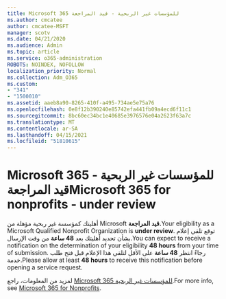 ```yaml
---
title: Microsoft 365 للمؤسسات غير الربحية - قيد المراجعة
ms.author: cmcatee
author: cmcatee-MSFT
manager: scotv
ms.date: 04/21/2020
ms.audience: Admin
ms.topic: article
ms.service: o365-administration
ROBOTS: NOINDEX, NOFOLLOW
localization_priority: Normal
ms.collection: Adm_O365
ms.custom:
- "341"
- "1500010"
ms.assetid: aaeb8a90-8265-410f-a495-734ae5e75a76
ms.openlocfilehash: 0e8f12b390240e85742efa441fb09a4ecd6f11c1
ms.sourcegitcommit: 8bc60ec34bc1e40685e3976576e04a2623f63a7c
ms.translationtype: MT
ms.contentlocale: ar-SA
ms.lasthandoff: 04/15/2021
ms.locfileid: "51810615"
---
```

# <a name="microsoft-365-for-nonprofits---under-review"></a><span data-ttu-id="46dc8-102">Microsoft 365 للمؤسسات غير الربحية - قيد المراجعة</span><span class="sxs-lookup"><span data-stu-id="46dc8-102">Microsoft 365 for nonprofits - under review</span></span>

<span data-ttu-id="46dc8-103">أهليتك كمؤسسة غير ربحية مؤهلة من Microsoft **قيد المراجعة.**</span><span class="sxs-lookup"><span data-stu-id="46dc8-103">Your eligibility as a Microsoft Qualified Nonprofit Organization is **under review**.</span></span> <span data-ttu-id="46dc8-104">توقع تلقي إعلام بشأن تحديد أهليتك بعد **48 ساعة** من وقت الإرسال.</span><span class="sxs-lookup"><span data-stu-id="46dc8-104">You can expect to receive a notification on the determination of your eligibility **48 hours** from your time of submission.</span></span> <span data-ttu-id="46dc8-105">رجاءً انتظر **48 ساعة** على الأقل لتلقي هذا الإعلام قبل فتح طلب خدمة.</span><span class="sxs-lookup"><span data-stu-id="46dc8-105">Please allow at least **48 hours** to receive this notification before opening a service request.</span></span> 

<span data-ttu-id="46dc8-106">لمزيد من المعلومات، راجع [Microsoft 365 للمؤسسات غير الربحية](https://www.microsoft.com/nonprofits/microsoft-365).</span><span class="sxs-lookup"><span data-stu-id="46dc8-106">For more info, see [Microsoft 365 for Nonprofits](https://www.microsoft.com/nonprofits/microsoft-365).</span></span> 
